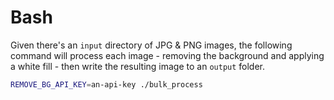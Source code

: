 # Bash

Given there's an `input` directory of JPG & PNG images, the following command
will process each image - removing the background and applying a white fill -
then write the resulting image to an `output` folder.

```sh
REMOVE_BG_API_KEY=an-api-key ./bulk_process
```
